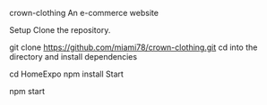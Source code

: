 crown-clothing
An e-commerce website

Setup
Clone the repository.

git clone https://github.com/miami78/crown-clothing.git
cd into the directory and install dependencies

cd HomeExpo
npm install
Start

npm start